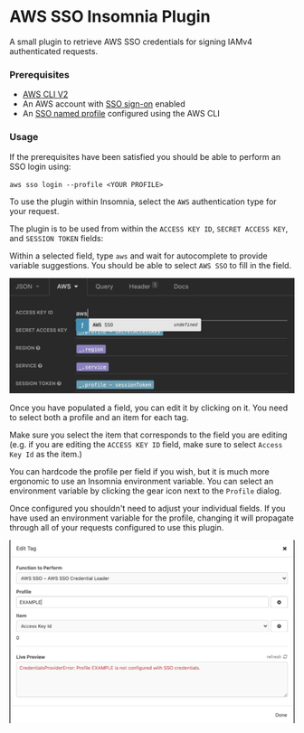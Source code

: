 # AWS SSO Insomnia Plugin

A small plugin to retrieve AWS SSO credentials for signing IAMv4 authenticated requests.

### Prerequisites

- [AWS CLI V2](https://docs.aws.amazon.com/cli/latest/userguide/install-cliv2.html)
- An AWS account with [SSO sign-on](https://docs.aws.amazon.com/singlesignon/latest/userguide/getting-started.html) enabled
- An [SSO named profile](https://docs.aws.amazon.com/cli/latest/userguide/cli-configure-sso.html) configured using the AWS CLI

### Usage

If the prerequisites have been satisfied you should be able to perform an SSO login using:

`aws sso login --profile <YOUR PROFILE>`

To use the plugin within Insomnia, select the `AWS` authentication type for your request.

The plugin is to be used from within the `ACCESS KEY ID`, `SECRET ACCESS KEY`, and `SESSION TOKEN` fields:

Within a selected field, type `aws` and wait for autocomplete to provide variable suggestions. You should be able to select `AWS SSO` to fill in the field.

![img.png](images/readme/field-autocomplete.png)

Once you have populated a field, you can edit it by clicking on it. You need to select both a profile and an item for each tag.

Make sure you select the item that corresponds to the field you are editing (e.g. if you are editing the `ACCESS KEY ID` field, make sure to select `Access Key Id` as the item.)

You can hardcode the profile per field if you wish, but it is much more ergonomic to use an Insomnia environment variable. You can select an environment variable by clicking the gear icon next to the `Profile` dialog.

Once configured you shouldn't need to adjust your individual fields. If you have used an environment variable for the profile, changing it will propagate through all of your requests configured to use this plugin.

![img.png](images/readme/tag-editing.png)
